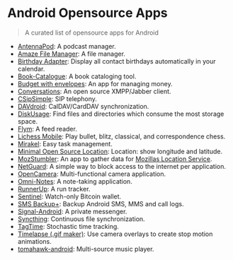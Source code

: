# Android Opensource Apps

> A curated list of opensource apps for Android

- [AntennaPod](https://github.com/AntennaPod/AntennaPod): A podcast manager.
- [Amaze File Manager](https://github.com/arpitkh96/AmazeFileManager): A file manager.
- [Birthday Adapter](https://github.com/SufficientlySecure/birthday-adapter): Display all contact birthdays automatically in your calendar.
- [Book-Catalogue](https://github.com/eleybourn/Book-Catalogue): A book cataloging tool.
- [Budget with envelopes](https://github.com/notriddle/budget-envelopes): An app for managing money.
- [Conversations](https://github.com/siacs/Conversations): An open source XMPP/Jabber client.
- [CSipSimple](https://github.com/r3gis3r/CSipSimple): SIP telephony.
- [DAVdroid](https://github.com/bitfireAT/davdroid): CalDAV/CardDAV synchronization.
- [DiskUsage](https://github.com/IvanVolosyuk/diskusage): Find files and directories which consume the most storage space.
- [Flym](https://github.com/FredJul/Flym): A feed reader.
- [Lichess Mobile](https://github.com/veloce/lichobile): Play bullet, blitz, classical, and correspondence chess.
- [Mirakel](https://github.com/MirakelX/mirakel-android): Easy task management.
- [Minimal Open Source Location](https://github.com/repat/mosloc): Location: show longitude and latitude.
- [MozStumbler](https://github.com/mozilla/MozStumbler): An app to gather data for [Mozillas Location Service](http://location.services.mozilla.com).
- [NetGuard](https://github.com/M66B/NetGuard): A simple way to block access to the internet per application.
- [OpenCamera](https://github.com/almalence/OpenCamera): Multi-functional camera application.
- [Omni-Notes](https://github.com/federicoiosue/Omni-Notes): A note-taking application.
- [RunnerUp](https://github.com/jonasoreland/runnerup): A run tracker.
- [Sentinel](https://github.com/Samourai-Wallet/sentinel-android): Watch-only Bitcoin wallet.
- [SMS Backup+](https://github.com/jberkel/sms-backup-plus): Backup Android SMS, MMS and call logs.
- [Signal-Android](https://github.com/WhisperSystems/Signal-Android): A private messenger.
- [Syncthing](https://github.com/syncthing/syncthing-android): Continuous file synchronization.
- [TagTime](https://github.com/dreeves/TagTime): Stochastic time tracking.
- [Timelapse (.gif maker)](https://github.com/growpedia/Timelapse-Android): Use camera overlays to create stop motion animations.
- [tomahawk-android](https://github.com/tomahawk-player/tomahawk-android): Multi-source music player.
